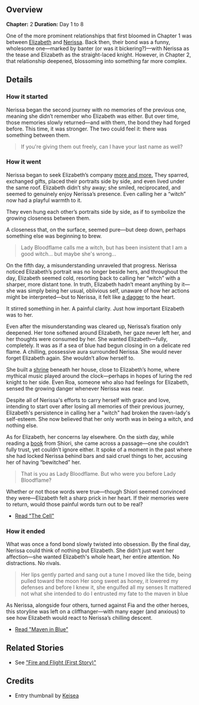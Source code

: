 <!-- title: Maven in Blue -->
<!-- quote: I entrusted my fate to the maven in blue -->
<!-- chapters: 1 -->
<!-- images: (Elizabeth and Nerissa friendly spar), (Elizabeth hangs her portrait next to Nerissa's), (Nerissa asking Elizabeth about the missing portrait), (The very sensual and intimate onsen scene), (Nerissa's shrine to herself under her house) -->
<!-- model: false -->

## Overview

**Chapter:** 2
**Duration:** Day 1 to 8

One of the more prominent relationships that first bloomed in Chapter 1 was between [Elizabeth](#entry:liz-entry) and [Nerissa](#entry:nerissa-entry). Back then, their bond was a funny, wholesome one—marked by banter (or was it bickering?)—with Nerissa as the tease and Elizabeth as the straight-laced knight. However, in Chapter 2, that relationship deepened, blossoming into something far more complex.

## Details

### How it started

Nerissa began the second journey with no memories of the previous one, meaning she didn’t remember who Elizabeth was either. But over time, those memories slowly returned—and with them, the bond they had forged before. This time, it was stronger. The two could feel it: there was something between them.

> If you're giving them out freely, can I have your last name as well?

### How it went

Nerissa began to seek Elizabeth’s company [more and more.](https://www.youtube.com/live/vMdhvi8dHN4?si=WWtAxzz_Dz2_YNSr&t=6639) They sparred, exchanged gifts, placed their portraits side by side, and even lived under the same roof. Elizabeth didn’t shy away; she smiled, reciprocated, and seemed to genuinely enjoy Nerissa’s presence. Even calling her a “witch” now had a playful warmth to it.

They even hung each other’s portraits side by side, as if to symbolize the growing closeness between them.

A closeness that, on the surface, seemed pure—but deep down, perhaps something else was beginning to brew.

> Lady Bloodflame calls me a witch, but has been insistent that I am a good witch... but maybe she's wrong...

On the fifth day, a misunderstanding unraveled that progress. Nerissa noticed Elizabeth’s portrait was no longer beside hers, and throughout the day, Elizabeth seemed cold, resorting back to calling her “witch” with a sharper, more distant tone. In truth, Elizabeth hadn’t meant anything by it—she was simply being her usual, oblivious self, unaware of how her actions might be interpreted—but to Nerissa, it felt like [a dagger](https://www.youtube.com/live/m5VOeHvSgbI?si=BA_I8E4UbLYaQiSi&t=13972) to the heart.

It stirred something in her. A painful clarity. Just how important Elizabeth was to her.

Even after the misunderstanding was cleared up, Nerissa’s fixation only deepened. Her tone softened around Elizabeth, her gaze never left her, and her thoughts were consumed by her. She wanted Elizabeth—fully, completely. It was as if a sea of blue had begun closing in on a delicate red flame. A chilling, possessive aura surrounded Nerissa. She would never forget Elizabeth again. She wouldn’t allow herself to.

She built a [shrine](https://www.youtube.com/live/MXqotm_8_Hc?si=kdmzoA4BNcV-VPO7&t=231) beneath her house, close to Elizabeth’s home, where mythical music played around the clock—perhaps in hopes of luring the red knight to her side. Even Roa, someone who also had feelings for Elizabeth, sensed the growing danger whenever Nerissa was near.

Despite all of Nerissa's efforts to carry herself with grace and love, intending to start over after losing all memories of their previous journey, Elizabeth's persistence in calling her a "witch" had broken the raven-lady's self-esteem. She now believed that her only worth was in being a witch, and nothing else.

As for Elizabeth, her concerns lay elsewhere. On the sixth day, while reading a [book](https://www.youtube.com/live/uEB2dIe37oo?si=6E-r2kSyXFeSXW_-&t=24060) from Shiori, she came across a passage—one she couldn’t fully trust, yet couldn’t ignore either. It spoke of a moment in the past where she had locked Nerissa behind bars and said cruel things to her, accusing her of having “bewitched” her.

> That is you as Lady Bloodflame.
> But who were you before Lady Bloodflame?

Whether or not those words were true—though Shiori seemed convinced they were—Elizabeth felt a sharp prick in her heart. If their memories were to return, would those painful words turn out to be real?

- [Read "The Cell"](#text:the-cell)

### How it ended

What was once a fond bond slowly twisted into obsession. By the final day, Nerissa could think of nothing but Elizabeth. She didn’t just want her affection—she wanted Elizabeth's whole heart, her entire attention. No distractions. No rivals.

> Her lips gently parted and sang out a tune
> I moved like the tide, being pulled toward the moon
> Her song sweet as honey, it lowered my defenses
> and before I knew it, she engulfed all my senses
> It mattered not what she intended to do
> I entrusted my fate to the maven in blue

As Nerissa, alongside four others, turned against Fia and the other heroes, this storyline was left on a cliffhanger—with many eager (and anxious) to see how Elizabeth would react to Nerissa’s chilling descent.

- [Read "Maven in Blue"](#text:maven-in-blue)

## Related Stories

- See ["Fire and Flight (First Story)"](#entry:fire-and-flight-entry)

## Credits

- Entry thumbnail by [Keisea](https://x.com/keiseeaaa/status/1921816580691726507)
